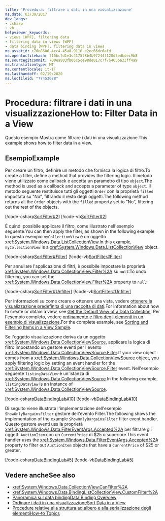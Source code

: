 ```yaml
---
title: 'Procedura: filtrare i dati in una visualizzazione'
ms.date: 03/30/2017
dev_langs:
- csharp
- vb
helpviewer_keywords:
- views [WPF], filtering data
- filtering data in views [WPF]
- data binding [WPF], filtering data in views
ms.assetid: c76e8606-4cc4-45a8-9110-e2ec66dc6afd
ms.openlocfilehash: f15bcfd1e3c4175f8b4b97244f120d5edbdec9b8
ms.sourcegitcommit: 700ea803fb06c5ce98de017c7f76463ba33ff4a9
ms.translationtype: MT
ms.contentlocale: it-IT
ms.lasthandoff: 02/19/2020
ms.locfileid: "77453078"
---
```

# <a name="how-to-filter-data-in-a-view"></a><span data-ttu-id="49ff7-102">Procedura: filtrare i dati in una visualizzazione</span><span class="sxs-lookup"><span data-stu-id="49ff7-102">How to: Filter Data in a View</span></span>
<span data-ttu-id="49ff7-103">Questo esempio Mostra come filtrare i dati in una visualizzazione.</span><span class="sxs-lookup"><span data-stu-id="49ff7-103">This example shows how to filter data in a view.</span></span>  
  
## <a name="example"></a><span data-ttu-id="49ff7-104">Esempio</span><span class="sxs-lookup"><span data-stu-id="49ff7-104">Example</span></span>  
 <span data-ttu-id="49ff7-105">Per creare un filtro, definire un metodo che fornisca la logica di filtro.</span><span class="sxs-lookup"><span data-stu-id="49ff7-105">To create a filter, define a method that provides the filtering logic.</span></span> <span data-ttu-id="49ff7-106">Il metodo viene utilizzato come callback e accetta un parametro di tipo `object`.</span><span class="sxs-lookup"><span data-stu-id="49ff7-106">The method is used as a callback and accepts a parameter of type `object`.</span></span> <span data-ttu-id="49ff7-107">Il metodo seguente restituisce tutti gli oggetti `Order` con la proprietà `filled` impostata su "No", filtrando il resto degli oggetti.</span><span class="sxs-lookup"><span data-stu-id="49ff7-107">The following method returns all the `Order` objects with the `filled` property set to "No", filtering out the rest of the objects.</span></span>  
  
 [!code-csharp[SortFilter#2](~/samples/snippets/csharp/VS_Snippets_Wpf/SortFilter/CSharp/Page1.xaml.cs#2)]
 [!code-vb[SortFilter#2](~/samples/snippets/visualbasic/VS_Snippets_Wpf/SortFilter/VisualBasic/Page1.xaml.vb#2)]  
  
 <span data-ttu-id="49ff7-108">È quindi possibile applicare il filtro, come illustrato nell'esempio seguente.</span><span class="sxs-lookup"><span data-stu-id="49ff7-108">You can then apply the filter, as shown in the following example.</span></span> <span data-ttu-id="49ff7-109">In questo esempio `myCollectionView` è un oggetto <xref:System.Windows.Data.ListCollectionView>.</span><span class="sxs-lookup"><span data-stu-id="49ff7-109">In this example, `myCollectionView` is a <xref:System.Windows.Data.ListCollectionView> object.</span></span>  
  
 [!code-csharp[SortFilter#Filter](~/samples/snippets/csharp/VS_Snippets_Wpf/SortFilter/CSharp/Page1.xaml.cs#filter)]
 [!code-vb[SortFilter#Filter](~/samples/snippets/visualbasic/VS_Snippets_Wpf/SortFilter/VisualBasic/Page1.xaml.vb#filter)]  
  
 <span data-ttu-id="49ff7-110">Per annullare l'applicazione di filtri, è possibile impostare la proprietà <xref:System.Windows.Data.CollectionView.Filter%2A> su `null`:</span><span class="sxs-lookup"><span data-stu-id="49ff7-110">To undo filtering, you can set the <xref:System.Windows.Data.CollectionView.Filter%2A> property to `null`:</span></span>  
  
 [!code-csharp[SortFilter#Unfilter](~/samples/snippets/csharp/VS_Snippets_Wpf/SortFilter/CSharp/Page1.xaml.cs#unfilter)]
 [!code-vb[SortFilter#Unfilter](~/samples/snippets/visualbasic/VS_Snippets_Wpf/SortFilter/VisualBasic/Page1.xaml.vb#unfilter)]  
  
 <span data-ttu-id="49ff7-111">Per informazioni su come creare o ottenere una vista, vedere [ottenere la visualizzazione predefinita di una raccolta di dati](how-to-get-the-default-view-of-a-data-collection.md).</span><span class="sxs-lookup"><span data-stu-id="49ff7-111">For information about how to create or obtain a view, see [Get the Default View of a Data Collection](how-to-get-the-default-view-of-a-data-collection.md).</span></span> <span data-ttu-id="49ff7-112">Per l'esempio completo, vedere [ordinamento e filtro degli elementi in un esempio di visualizzazione](https://github.com/Microsoft/WPF-Samples/tree/master/Data%20Binding/SortFilter).</span><span class="sxs-lookup"><span data-stu-id="49ff7-112">For the complete example, see [Sorting and Filtering Items in a View Sample](https://github.com/Microsoft/WPF-Samples/tree/master/Data%20Binding/SortFilter).</span></span>  
  
 <span data-ttu-id="49ff7-113">Se l'oggetto visualizzazione deriva da un oggetto <xref:System.Windows.Data.CollectionViewSource>, applicare la logica di filtro impostando un gestore eventi per l'evento <xref:System.Windows.Data.CollectionViewSource.Filter>.</span><span class="sxs-lookup"><span data-stu-id="49ff7-113">If your view object comes from a <xref:System.Windows.Data.CollectionViewSource> object, you apply filtering logic by setting an event handler for the <xref:System.Windows.Data.CollectionViewSource.Filter> event.</span></span> <span data-ttu-id="49ff7-114">Nell'esempio seguente `listingDataView` è un'istanza di <xref:System.Windows.Data.CollectionViewSource>.</span><span class="sxs-lookup"><span data-stu-id="49ff7-114">In the following example, `listingDataView` is an instance of <xref:System.Windows.Data.CollectionViewSource>.</span></span>  
  
 [!code-csharp[DataBindingLab#10](~/samples/snippets/csharp/VS_Snippets_Wpf/DataBindingLab/CSharp/MainWindow.xaml.cs#10)]
 [!code-vb[DataBindingLab#10](~/samples/snippets/visualbasic/VS_Snippets_Wpf/DataBindingLab/VisualBasic/MainWindow.xaml.vb#10)]  
  
 <span data-ttu-id="49ff7-115">Di seguito viene illustrata l'implementazione dell'esempio `ShowOnlyBargainsFilter` gestore dell'evento Filter.</span><span class="sxs-lookup"><span data-stu-id="49ff7-115">The following shows the implementation of the example `ShowOnlyBargainsFilter` filter event handler.</span></span> <span data-ttu-id="49ff7-116">Questo gestore eventi usa la proprietà <xref:System.Windows.Data.FilterEventArgs.Accepted%2A> per filtrare gli oggetti `AuctionItem` con un `CurrentPrice` di $25 o superiore.</span><span class="sxs-lookup"><span data-stu-id="49ff7-116">This event handler uses the <xref:System.Windows.Data.FilterEventArgs.Accepted%2A> property to filter out `AuctionItem` objects that have a `CurrentPrice` of $25 or greater.</span></span>  
  
 [!code-csharp[DataBindingLab#5](~/samples/snippets/csharp/VS_Snippets_Wpf/DataBindingLab/CSharp/MainWindow.xaml.cs#5)]
 [!code-vb[DataBindingLab#5](~/samples/snippets/visualbasic/VS_Snippets_Wpf/DataBindingLab/VisualBasic/MainWindow.xaml.vb#5)]  
  
## <a name="see-also"></a><span data-ttu-id="49ff7-117">Vedere anche</span><span class="sxs-lookup"><span data-stu-id="49ff7-117">See also</span></span>

- <xref:System.Windows.Data.CollectionView.CanFilter%2A>
- <xref:System.Windows.Data.BindingListCollectionView.CustomFilter%2A>
- [<span data-ttu-id="49ff7-118">Panoramica sul data binding</span><span class="sxs-lookup"><span data-stu-id="49ff7-118">Data Binding Overview</span></span>](../../../desktop-wpf/data/data-binding-overview.md)
- [<span data-ttu-id="49ff7-119">Ordinare i dati in una visualizzazione</span><span class="sxs-lookup"><span data-stu-id="49ff7-119">Sort Data in a View</span></span>](how-to-sort-data-in-a-view.md)
- [<span data-ttu-id="49ff7-120">Procedure relative alla struttura ad albero e alla serializzazione degli elementi</span><span class="sxs-lookup"><span data-stu-id="49ff7-120">How-to Topics</span></span>](data-binding-how-to-topics.md)

